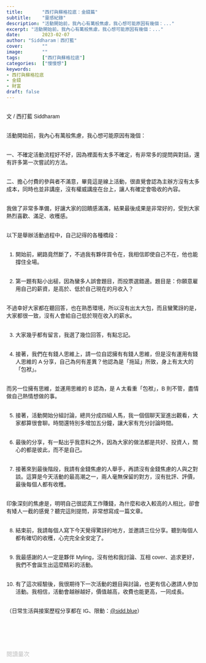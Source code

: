 ```yaml
---
title:       "西打與蘇格拉底：金錢篇"
subtitle:    "靈感紀錄"
description: "活動開始前，我內心有萬般焦慮，我心想可能原因有幾個：..."
excerpt: "活動開始前，我內心有萬般焦慮，我心想可能原因有幾個：..."
date:        2023-02-07
author: "Siddharam｜西打藍"
cover:       ""
image:       ""
tags:        ["西打與蘇格拉底"]
categories:  ["慢慢想"]
keywords:
- 西打與蘇格拉底
- 金錢
- 財富
draft: false
---
```


<article style="font-family: 'Noto Sans TC', '微軟正黑體', sans-serif; font-weight: 300;">

<br>文 / 西打藍 Siddharam<br><br>

活動開始前，我內心有萬般焦慮，我心想可能原因有幾個：<br><br>

一、不確定活動流程好不好，因為裡面有太多不確定，有非常多的提問與對話，還有許多第一次嘗試的方法。<br><br>

二、擔心付費的參與者不滿意，畢竟這是線上活動，很直覺會認為主辦方沒有太多成本，同時也並非講座，沒有權威講座在台上，讓人有確定會吸收的內容。<br><br>

我做了非常多準備，好讓大家的回饋感滿滿，結果最後成果是非常好的，受到大家熱烈喜歡、滿足、收穫感。<br><br>

以下是舉辦活動過程中，自己記得的各種橋段：<br><br>

1. 開始前，網路竟然斷了，不過我有夥伴買令在，我相信即使自己不在，他也能撐住全場。<br><br>

2. 第一題有點小出槌，因為蠻多人誤會題目，而投票選錯邊。題目是：你願意雇用自己的薪資，是高於、低於自己現在的月收入？<br><br>

不過幸好大家都在聽回答，也在熟悉環境，所以沒有出太大包，而且蠻驚訝的是，大家都很一致，沒有人會給自己低於現在收入的薪水。<br><br>

3. 大家幾乎都有留言，我選了幾位回答，有點忘記。<br><br>

4. 接著，我們在有錢人思維上，請一位自認擁有有錢人思維，但是沒有運用有錢人思維的 A 分享，自己為何有差異？他認為是「拖延」所致，身上有太大的「包袱」。<br><br>

而另一位擁有思維，並運用思維的 B 認為，是 A 太看重「包袱」，B 則不管，盡情做自己熱情想做的事。<br><br>

5. 接著，活動開始分組討論，總共分成四組人馬，我一個個聊天室進出觀看，大家都算很會聊。時間還特別多增加五分鐘，讓大家有充分討論時間。<br><br>

6. 最後的分享，有一點出乎我意料之外，因為大家的做法都是共好、投資人，關心的都是彼此，而不是自己。<br><br>

7. 接著來到最後階段，我請有金錢焦慮的人舉手，再請沒有金錢焦慮的人與之對談。這算是今天活動的最高潮之一，兩人毫無保留的對方，沒有批評、評價，最後每個人都有收穫。<br><br>

印象深刻的焦慮是，明明自己很認真工作賺錢，為什麼和收入較高的人相比，卻會有矮人一截的感覺？聽完這則提問，非常想寫成一篇文章。<br><br>

8. 結束前，我請每個人寫下今天覺得驚訝的地方，並邀請三位分享。聽到每個人都有確切的收穫，心完完全全安定了。<br><br>

9. 我最感謝的人一定是夥伴 Myling，沒有他和我討論、互相 cover、追求更好，我們不會誕生出這麼精彩的活動。<br><br>

10. 有了這次經驗後，我很期待下一次活動的題目與討論，也更有信心邀請人參加活動。我相信，活動會越辦越好，價值越高，收費也能更高，一同成長。<br><br>


（日常生活與接案歷程分享都在 IG、限動：<a href="https://www.instagram.com/sidd.blue/" target="_blank">@sidd.blue</a>）<br><br>


<!-- <h3 class="article-h1-color"></h3><br> -->





<br><br><br>

</article>

<div style="color: #bfbfbf; font-size: 15px;" id="busuanzi_container_page_pv">
  閱讀量<span id="busuanzi_value_page_pv"></span>次
</div>

<script src="../../js/post.js"></script>




